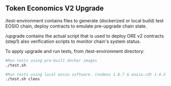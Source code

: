 ## Token Economics V2 Upgrade ##

/test-environment contains files to generate (dockerized or local build) test EOSIO chain, deploy contracts to emulate pre-upgrade chain state.

/upgrade contains the actual script that is used to deploy ORE v2 contracts (step1) also verification scripts to monitor chain's system status.

To apply upgrade and run tests, from /test-environment directory:

```bash
#Run tests using pre-built docker images
./test.sh
```
```bash
#Run tests using local eosio software. (nodeos 1.8.7 & eosio.cdt 1.6.5 required)
./test.sh cleos
```